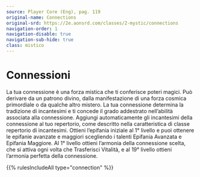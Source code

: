 ```yaml
---
source: Player Core (Eng), pag. 119
original-name: Connections
original-srd: https://2e.aonsrd.com/classes/2-mystic/connections
navigation-order: 1
navigation-disable: true
navigation-sub-hide: true
class: mistico
---
```


# Connessioni

La tua connessione è una forza mistica che ti conferisce poteri magici. Può
derivare da un patrono divino, dalla manifestazione di una forza cosmica
primordiale o da qualche altro mistero. La tua connessione determina la
tradizione di incantesimi e ti concede il grado addestrato nell’abilità
associata alla connessione. Aggiungi automaticamente gli incantesimi della
connessione al tuo repertorio, come descritto nella caratteristica di classe
repertorio di incantesimi. Ottieni l’epifania iniziale al 1° livello e puoi
ottenere le epifanie avanzate e maggiori scegliendo i talenti Epifania Avanzata
e Epifania Maggiore. Al 1° livello ottieni l’armonia della connessione scelta,
che si attiva ogni volta che Trasferisci Vitalità, e al 19° livello ottieni
l’armonia perfetta della connessione.

{{% rulesIncludeAll type="connection" %}}
